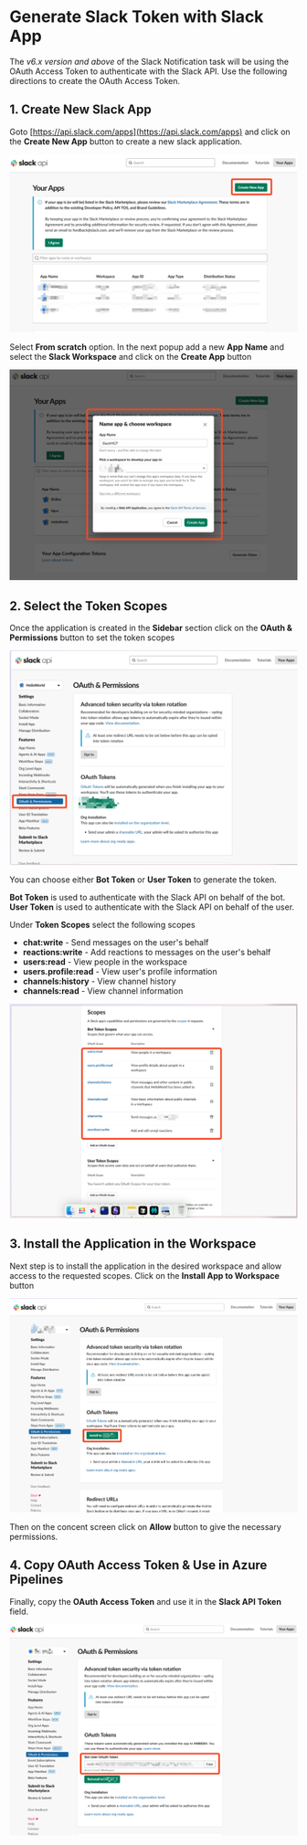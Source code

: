 # Generate Slack Token with Slack App

The _v6.x version and above_ of the Slack Notification task will be using the OAuth Access Token to authenticate with the Slack API. Use the following directions to create the OAuth Access Token.

## 1. Create New Slack App

Goto [https://api.slack.com/apps](https://api.slack.com/apps) and click on the **Create New App** button to create a new slack application.

![Create slack app](./img/slack1.png)

Select **From scratch** option.
In the next popup add a new **App Name** and select the **Slack Workspace** and click on the **Create App** button

![Add app name](./img/slack2.png)

## 2. Select the Token Scopes

Once the application is created in the **Sidebar** section click on the **OAuth & Permissions** button to set the token scopes

![Click on permissions](./img/slack3.png)

You can choose either **Bot Token** or **User Token** to generate the token.

**Bot Token** is used to authenticate with the Slack API on behalf of the bot.
**User Token** is used to authenticate with the Slack API on behalf of the user.

Under **Token Scopes** select the following scopes
* **chat:write** - Send messages on the user's behalf
* **reactions:write** - Add reactions to messages on the user's behalf
* **users:read** - View people in the workspace
* **users.profile:read** - View user's profile information
* **channels:history** - View channel history
* **channels:read** - View channel information


![Select token scopes](./img/slack4.png)


## 3. Install the Application in the Workspace

Next step is to install the application in the desired workspace and allow access to the requested scopes. Click on the  **Install App to Workspace** button

![Install app to workspace](./img/slack5.png)

Then on the concent screen click on **Allow** button to give the necessary permissions.

## 4. Copy OAuth Access Token & Use in Azure Pipelines

Finally, copy the **OAuth Access Token** and use it in the **Slack API Token** field.

![Copy the access token](./img/slack6.png)